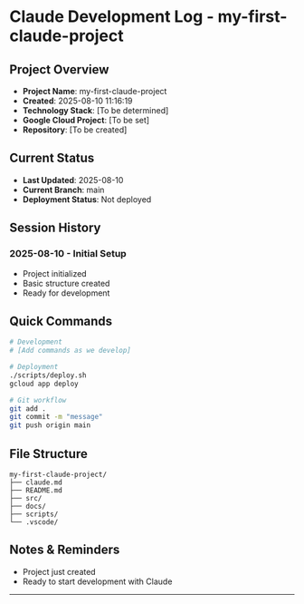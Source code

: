# Claude Development Log - my-first-claude-project

## Project Overview
- **Project Name**: my-first-claude-project
- **Created**: 2025-08-10 11:16:19
- **Technology Stack**: [To be determined]
- **Google Cloud Project**: [To be set]
- **Repository**: [To be created]

## Current Status
- **Last Updated**: 2025-08-10
- **Current Branch**: main
- **Deployment Status**: Not deployed

## Session History
### 2025-08-10 - Initial Setup
- Project initialized
- Basic structure created
- Ready for development

## Quick Commands
```bash
# Development
# [Add commands as we develop]

# Deployment
./scripts/deploy.sh
gcloud app deploy

# Git workflow
git add .
git commit -m "message"
git push origin main
```

## File Structure
```
my-first-claude-project/
├── claude.md
├── README.md
├── src/
├── docs/
├── scripts/
└── .vscode/
```

## Notes & Reminders
- Project just created
- Ready to start development with Claude

---
